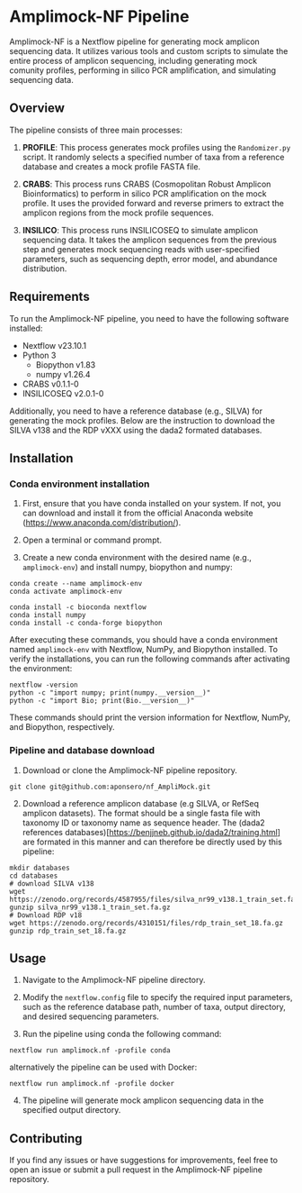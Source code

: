 # Amplimock-NF Pipeline

Amplimock-NF is a Nextflow pipeline for generating mock amplicon sequencing data. It utilizes various tools and custom scripts to simulate the entire process of amplicon sequencing, including generating mock comunity profiles, performing in silico PCR amplification, and simulating sequencing data.

## Overview

The pipeline consists of three main processes:

1. **PROFILE**: This process generates mock profiles using the `Randomizer.py` script. It randomly selects a specified number of taxa from a reference database and creates a mock profile FASTA file.

2. **CRABS**: This process runs CRABS (Cosmopolitan Robust Amplicon Bioinformatics) to perform in silico PCR amplification on the mock profile. It uses the provided forward and reverse primers to extract the amplicon regions from the mock profile sequences.

3. **INSILICO**: This process runs INSILICOSEQ to simulate amplicon sequencing data. It takes the amplicon sequences from the previous step and generates mock sequencing reads with user-specified parameters, such as sequencing depth, error model, and abundance distribution.

## Requirements

To run the Amplimock-NF pipeline, you need to have the following software installed:

- Nextflow v23.10.1
- Python 3
	- Biopython v1.83
	- numpy v1.26.4
- CRABS v0.1.1-0
- INSILICOSEQ v2.0.1-0

Additionally, you need to have a reference database (e.g., SILVA) for generating the mock profiles. 
Below are the instruction to download the SILVA v138 and the RDP vXXX using the dada2 formated databases.

## Installation

### Conda environment installation

1. First, ensure that you have conda installed on your system. If not, you can download and install it from the official Anaconda website (https://www.anaconda.com/distribution/).

2. Open a terminal or command prompt.

3. Create a new conda environment with the desired name (e.g., `amplimock-env`) and install numpy, biopython and numpy:

```
conda create --name amplimock-env 
conda activate amplimock-env

conda install -c bioconda nextflow
conda install numpy
conda install -c conda-forge biopython
```

After executing these commands, you should have a conda environment named `amplimock-env` with Nextflow, NumPy, and Biopython installed. To verify the installations, you can run the following commands after activating the environment:

```
nextflow -version
python -c "import numpy; print(numpy.__version__)"
python -c "import Bio; print(Bio.__version__)"
```

These commands should print the version information for Nextflow, NumPy, and Biopython, respectively.

### Pipeline and database download

1. Download or clone the Amplimock-NF pipeline repository.
```
git clone git@github.com:aponsero/nf_AmpliMock.git
```

2. Download a reference amplicon database (e.g SILVA, or RefSeq amplicon datasets). The format should be a single fasta file with taxonomy ID or taxonomy name as sequence header. The (dada2 references databases)[https://benjjneb.github.io/dada2/training.html] are formated in this manner and can therefore be directly used by this pipeline:

```
mkdir databases
cd databases
# download SILVA v138
wget https://zenodo.org/records/4587955/files/silva_nr99_v138.1_train_set.fa.gz
gunzip silva_nr99_v138.1_train_set.fa.gz
# Download RDP v18
wget https://zenodo.org/records/4310151/files/rdp_train_set_18.fa.gz
gunzip rdp_train_set_18.fa.gz
```

## Usage

1. Navigate to the Amplimock-NF pipeline directory.

2. Modify the `nextflow.config` file to specify the required input parameters, such as the reference database path, number of taxa, output directory, and desired sequencing parameters.

3. Run the pipeline using conda the following command:
```
nextflow run amplimock.nf -profile conda
```
alternatively the pipeline can be used with Docker:
```
nextflow run amplimock.nf -profile docker
```
4. The pipeline will generate mock amplicon sequencing data in the specified output directory.


## Contributing

If you find any issues or have suggestions for improvements, feel free to open an issue or submit a pull request in the Amplimock-NF pipeline repository.
